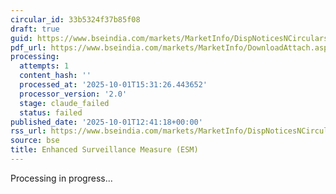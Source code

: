 ```yaml
---
circular_id: 33b5324f37b85f08
draft: true
guid: https://www.bseindia.com/markets/MarketInfo/DispNoticesNCirculars.aspx?Noticeid={EA53D4E5-0283-49BA-A030-AB5456A93E54}&noticeno=20251001-44&dt=10/01/2025&icount=44&totcount=74&flag=0
pdf_url: https://www.bseindia.com/markets/MarketInfo/DownloadAttach.aspx?id=20251001-44&attachedId=b0ea2867-968c-4bf6-943d-96ece70c3856
processing:
  attempts: 1
  content_hash: ''
  processed_at: '2025-10-01T15:31:26.443652'
  processor_version: '2.0'
  stage: claude_failed
  status: failed
published_date: '2025-10-01T12:41:18+00:00'
rss_url: https://www.bseindia.com/markets/MarketInfo/DispNoticesNCirculars.aspx?Noticeid={EA53D4E5-0283-49BA-A030-AB5456A93E54}&noticeno=20251001-44&dt=10/01/2025&icount=44&totcount=74&flag=0
source: bse
title: Enhanced Surveillance Measure (ESM)
---
```


Processing in progress...